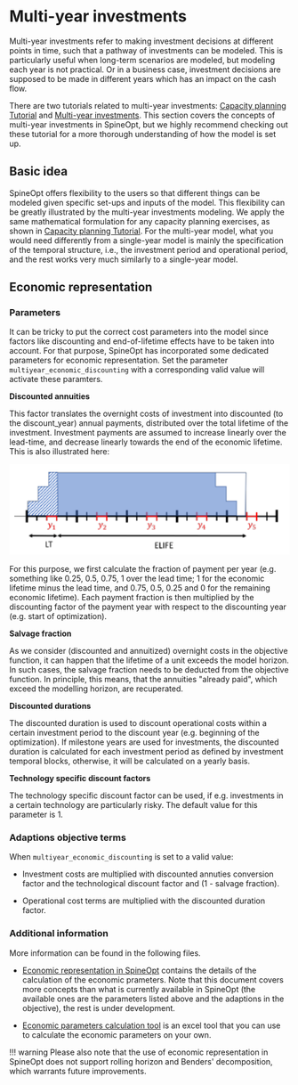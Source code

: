 # Multi-year investments

Multi-year investments refer to making investment decisions at different points in time, such that a pathway of investments can be modeled. This is particularly useful when long-term scenarios are modeled, but modeling each year is not practical. Or in a business case, investment decisions are supposed to be made in different years which has an impact on the cash flow.

There are two tutorials related to multi-year investments: [Capacity planning Tutorial](https://spine-tools.github.io/SpineOpt.jl/latest/tutorial/capacity_planning/) and [Multi-year investments](https://spine-tools.github.io/SpineOpt.jl/latest/tutorial/capacity_planning/#Multi-year-investments). This section covers the concepts of multi-year investments in SpineOpt, but we highly recommend checking out these tutorial for a more thorough understanding of how the model is set up.

## Basic idea

SpineOpt offers flexibility to the users so that different things can be modeled given specific set-ups and inputs of the model. This flexibility can be greatly illustrated by the multi-year investments modeling. We apply the same mathematical formulation for any capacity planning exercises, as shown in [Capacity planning Tutorial](https://spine-tools.github.io/SpineOpt.jl/latest/tutorial/capacity_planning/). For the multi-year model, what you would need differently from a single-year model is mainly the specification of the temporal structure, i.e., the investment period and operational period, and the rest works very much similarly to a single-year model.

## Economic representation

### Parameters
It can be tricky to put the correct cost parameters into the model since factors like discounting and end-of-lifetime effects have to be taken into account. For that purpose, SpineOpt has incorporated some dedicated parameters for economic representation. Set the parameter `multiyear_economic_discounting` with a corresponding valid value will activate these paramters.

**Discounted annuities**

This factor translates the overnight costs of investment into discounted (to the discount_year) annual payments, distributed over the total lifetime of the investment. Investment payments are assumed to increase linearly over the lead-time, and decrease linearly towards the end of the economic lifetime. This is also illustrated here:

![image](figs_multi-year/discounted_annuities.png)

For this purpose, we first calculate the fraction of payment per year (e.g. something like 0.25, 0.5, 0.75, 1 over the lead time; 1 for the economic lifetime minus the lead time, and 0.75, 0.5, 0.25 and 0 for the remaining economic lifetime). Each payment fraction is then multiplied by the discounting factor of the payment year with respect to the discounting year (e.g. start of optimization).


**Salvage fraction**

As we consider (discounted and annuitized) overnight costs in the objective function, it can happen that the lifetime of a unit exceeds the model horizon. In such cases, the salvage fraction needs to be deducted from the objective function. In principle, this means, that the annuities "already paid", which exceed the modelling horizon, are recuperated.

**Discounted durations**

The discounted duration is used to discount operational costs within a certain investment period to the discount year (e.g. beginning of the optimization). If milestone years are used for investments, the discounted duration is calculated for each investment period as defined by investment temporal blocks, otherwise, it will be calculated on a yearly basis.

**Technology specific discount factors**

The technology specific discount factor can be used, if e.g. investments in a certain technology are particularly risky. The default value for this parameter is 1.

### Adaptions objective terms

When `multiyear_economic_discounting` is set to a valid value:

- Investment costs are multiplied with discounted annuties conversion factor and the technological discount factor and (1 - salvage fraction).

- Operational cost terms are multiplied with the discounted duration factor.

### Additional information

More information can be found in the following files.

- [Economic representation in SpineOpt](https://github.com/Spine-project/SpineOpt.jl/files/9130471/Spine_invest.3.pdf) contains the details of the calculation of the economic prameters. Note that this document covers more concepts than what is currently available in SpineOpt (the available ones are the parameters listed above and the adaptions in the objective), the rest is under development.

- [Economic parameters calculation tool](https://github.com/Spine-project/SpineOpt.jl/files/9130469/parameter_illustration.2.xlsx) is an excel tool that you can use to calculate the economic parameters on your own.

!!! warning
    Please also note that the use of economic representation in SpineOpt does not support rolling horizon and Benders' decomposition, which warrants future improvements.